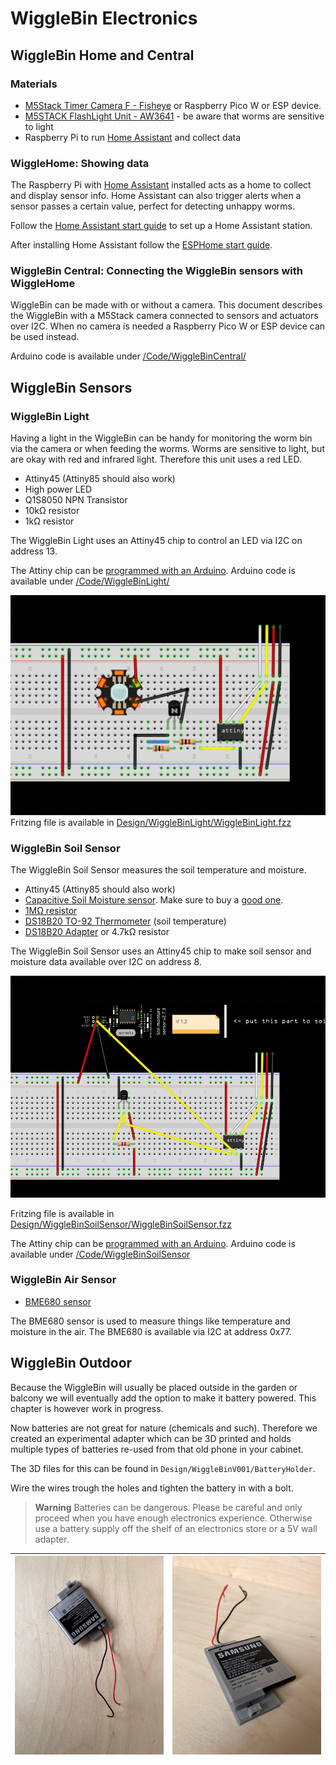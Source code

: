 # WiggleBin Electronics

## WiggleBin Home and Central

### Materials
- [M5Stack Timer Camera F - Fisheye](https://www.tinytronics.nl/shop/en/platforms-and-systems/m5stack/camera/m5stack-timer-camera-f-fisheye) or Raspberry Pico W or ESP device.
- [M5STACK FlashLight Unit - AW3641](https://www.tinytronics.nl/shop/en/platforms-and-systems/m5stack/unit/m5stack-flashlight-unit-aw3641) - be aware that worms are sensitive to light
- Raspberry Pi to run [Home Assistant](https://webthings.io) and collect data

### WiggleHome: Showing data

The Raspberry Pi with [Home Assistant](https://webthings.io) installed acts as a home to collect and display sensor info. Home Assistant can also trigger alerts when a sensor passes a certain value, perfect for detecting unhappy worms.

Follow the [Home Assistant start guide](https://www.home-assistant.io/installation/) to set up a Home Assistant station.

After installing Home Assistant follow the [ESPHome start guide](https://esphome.io/guides/getting_started_hassio.html).

### WiggleBin Central: Connecting the WiggleBin sensors with WiggleHome

WiggleBin can be made with or without a camera. This document describes the WiggleBin with a M5Stack camera connected to sensors and actuators over I2C. When no camera is needed a Raspberry Pico W or ESP device can be used instead.

Arduino code is available under [/Code/WiggleBinCentral/](/Code/WiggleBinCentral/)

<!-- Add HomeAssistant config to show camera feed -->

## WiggleBin Sensors

### WiggleBin Light

Having a light in the WiggleBin can be handy for monitoring the worm bin via the camera or when feeding the worms. Worms are sensitive to light, but are okay with red and infrared light. Therefore this unit uses a red LED.

- Attiny45 (Attiny85 should also work)
- High power LED
- Q1S8050 NPN Transistor
- 10kΩ resistor
- 1kΩ resistor

The WiggleBin Light uses an Attiny45 chip to control an LED via I2C on address 13.

The Attiny chip can be [programmed with an Arduino](https://www.instructables.com/Program-an-ATtiny44458485-with-Arduino/). Arduino code is available under [/Code/WiggleBinLight/](/Code/WiggleBinLight/)

![](Design/WiggleBinLight/WiggleBinLight.png)
Fritzing file is available in [Design/WiggleBinLight/WiggleBinLight.fzz](Design/WiggleBinLight/WiggleBinLight.fzz)

<!-- Add HomeAssistant config to get data -->

### WiggleBin Soil Sensor

The WiggleBin Soil Sensor measures the soil temperature and moisture.

- Attiny45 (Attiny85 should also work)
- [Capacitive Soil Moisture sensor](https://www.tinytronics.nl/shop/en/sensors/liquid/capacitive-soil-moisture-sensor-module-with-cable). Make sure to buy a [good one](https://www.youtube.com/watch?v=IGP38bz-K48).
- [1MΩ resistor](https://www.tinytronics.nl/shop/en/components/resistors/resistors/1m%CF%89-resistor)
- [DS18B20 TO-92 Thermometer](https://www.tinytronics.nl/shop/en/sensors/temperature/ds18b20-to-92-thermometer-temperature-sensor-with-cable-waterproof-high-temperature-1m) (soil temperature)
- [DS18B20 Adapter](https://www.tinytronics.nl/shop/en/sensors/temperature/ds18b20-adapter) or 4.7kΩ resistor

The WiggleBin Soil Sensor uses an Attiny45 chip to make soil sensor and moisture data available over I2C on address 8.

![](/Design/WiggleBinSoilSensor/WiggleBinSoilSensor.png)

Fritzing file is available in [Design/WiggleBinSoilSensor/WiggleBinSoilSensor.fzz](/Design/WiggleBinSoilSensor/WiggleBinSoilSensor.fzz)

The Attiny chip can be [programmed with an Arduino](https://www.instructables.com/Program-an-ATtiny44458485-with-Arduino/). Arduino code is available under [/Code/WiggleBinSoilSensor](/Code/WiggleBinSoilSensor)

### WiggleBin Air Sensor

- [BME680 sensor](https://www.tinytronics.nl/shop/en/sensors/air/pressure/bme680-sensor-module-with-level-converter-air-pressure-air-quality-humidity-temperature)

The BME680 sensor is used to measure things like temperature and moisture in the air. The BME680 is available via I2C at address 0x77.

## WiggleBin Outdoor

Because the WiggleBin will usually be placed outside in the garden or balcony we will eventually add the option to make it battery powered. This chapter is however work in progress.

Now batteries are not great for nature (chemicals and such). Therefore we created an experimental adapter which can be 3D printed and holds multiple types of batteries re-used from that old phone in your cabinet.

The 3D files for this can be found in `Design/WiggleBinV001/BatteryHolder`.

Wire the wires trough the holes and tighten the battery in with a bolt.

> **Warning**
> Batteries can be dangerous. Please be careful and only proceed when you have enough electronics experience. Otherwise use a battery supply off the shelf of an electronics store or a 5V wall adapter.

| ![](Images/WiggleBinV001/BatteryHolder/BatteryHolder_Top.jpg) | ![](Images/WiggleBinV001/BatteryHolder/BatteryHolder_Side.jpg) | 
|-|-|